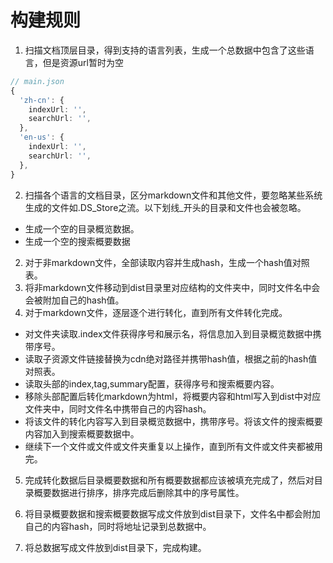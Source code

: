 # 构建规则

1. 扫描文档顶层目录，得到支持的语言列表，生成一个总数据中包含了这些语言，但是资源url暂时为空
```typescript
// main.json
{
  'zh-cn': {
    indexUrl: '',
    searchUrl: '',
  },
  'en-us': {
    indexUrl: '',
    searchUrl: '',
  },
}
```
2. 扫描各个语言的文档目录，区分markdown文件和其他文件，要忽略某些系统生成的文件如.DS_Store之流。以下划线_开头的目录和文件也会被忽略。
  + 生成一个空的目录概览数据。
  + 生成一个空的搜索概要数据
2. 对于非markdown文件，全部读取内容并生成hash，生成一个hash值对照表。
3. 将非markdown文件移动到dist目录里对应结构的文件夹中，同时文件名中会会被附加自己的hash值。
4. 对于markdown文件，逐层逐个进行转化，直到所有文件转化完成。

  + 对文件夹读取.index文件获得序号和展示名，将信息加入到目录概览数据中携带序号。
  + 读取子资源文件链接替换为cdn绝对路径并携带hash值，根据之前的hash值对照表。
  + 读取头部的index,tag,summary配置，获得序号和搜索概要内容。
  + 移除头部配置后转化markdown为html，将概要内容和html写入到dist中对应文件夹中，同时文件名中携带自己的内容hash。
  + 将该文件的转化内容写入到目录概览数据中，携带序号。将该文件的搜索概要内容加入到搜索概要数据中。
  + 继续下一个文件或文件或文件夹重复以上操作，直到所有文件或文件夹都被用完。
5. 完成转化数据后目录概要数据和所有概要数据都应该被填充完成了，然后对目录概要数据进行排序，排序完成后删除其中的序号属性。

6. 将目录概要数据和搜索概要数据写成文件放到dist目录下，文件名中都会附加自己的内容hash，同时将地址记录到总数据中。

7. 将总数据写成文件放到dist目录下，完成构建。